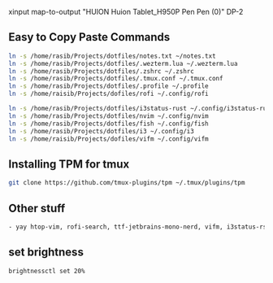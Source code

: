 xinput map-to-output "HUION Huion Tablet_H950P Pen Pen (0)" DP-2

## Easy to Copy Paste Commands

```bash
ln -s /home/rasib/Projects/dotfiles/notes.txt ~/notes.txt
ln -s /home/rasib/Projects/dotfiles/.wezterm.lua ~/.wezterm.lua
ln -s /home/rasib/Projects/dotfiles/.zshrc ~/.zshrc
ln -s /home/rasib/Projects/dotfiles/.tmux.conf ~/.tmux.conf
ln -s /home/rasib/Projects/dotfiles/.profile ~/.profile
ln -s /home/raisib/Projects/dofiles/rofi ~/.config/rofi

ln -s /home/rasib/Projects/dotfiles/i3status-rust ~/.config/i3status-rust
ln -s /home/rasib/Projects/dotfiles/nvim ~/.config/nvim
ln -s /home/rasib/Projects/dotfiles/fish ~/.config/fish
ln -s /home/rasib/Projects/dotfiles/i3 ~/.config/i3
ln -s /home/raisib/Projects/dofiles/vifm ~/.config/vifm
```

## Installing TPM for tmux

```bash
git clone https://github.com/tmux-plugins/tpm ~/.tmux/plugins/tpm
```

## Other stuff

```bash
- yay htop-vim, rofi-search, ttf-jetbrains-mono-nerd, vifm, i3status-rs, neovim, zsh, tmux
```

## set brightness

```bash
brightnessctl set 20%
```
